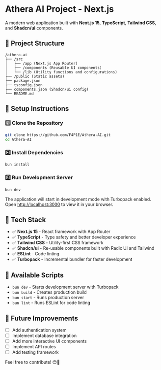 # Athera AI Project - Next.js

A modern web application built with **Next.js 15**, **TypeScript**, **Tailwind CSS**, and **Shadcn/ui** components.

## 📁 Project Structure

```
/athera-ai
├── /src
│   ├── /app (Next.js App Router)
│   ├── /components (Reusable UI components)
│   └── /lib (Utility functions and configurations)
├── /public (Static assets)
├── package.json
├── tsconfig.json
├── components.json (Shadcn/ui config)
└── README.md
```

## 🚀 **Setup Instructions**

### **1️⃣ Clone the Repository**

```sh
git clone https://github.com/F4P1E/Athera-AI.git
cd Athera-AI
```

### **2️⃣ Install Dependencies**

```sh
bun install
```

### **3️⃣ Run Development Server**

```sh
bun dev
```

The application will start in development mode with Turbopack enabled. Open [http://localhost:3000](http://localhost:3000) to view it in your browser.

## 🔧 **Tech Stack**

- ✅ **Next.js 15** - React framework with App Router
- ✅ **TypeScript** - Type safety and better developer experience
- ✅ **Tailwind CSS** - Utility-first CSS framework
- ✅ **Shadcn/ui** - Re-usable components built with Radix UI and Tailwind
- ✅ **ESLint** - Code linting
- ✅ **Turbopack** - Incremental bundler for faster development

## 📜 **Available Scripts**

- `bun dev` - Starts development server with Turbopack
- `bun build` - Creates production build
- `bun start` - Runs production server
- `bun lint` - Runs ESLint for code linting

## 📌 **Future Improvements**

- [ ] Add authentication system
- [ ] Implement database integration
- [ ] Add more interactive UI components
- [ ] Implement API routes
- [ ] Add testing framework

Feel free to contribute! 😊🎉
